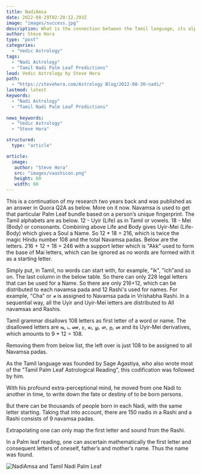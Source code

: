 ```yaml
---
title: NadiAmsa
date: 2022-08-29T02:20:12.293Z
image: "images/success.jpg"
description: What is the connection between the Tamil language, its alphabets, and Nadi astrology Palm Leaf Reading?
author: Steve Hora
type: "post"
categories: 
  - "Vedic Astrology"
tags:
  - "Nadi Astrology"
  - "Tamil Nadi Palm Leaf Predictions"
lead: Vedic Astrology by Steve Hora
path:
  - "https://stevehora.com/Astrology Blog/2022-08-30-nadi/"
lastmod: latest 
keywords:
  - "Nadi Astrology"
  - "Tamil Nadi Palm Leaf Predictions"
  
news_keywords:
  - "Vedic Astrology"
  - "Steve Hora"

structured:
  type: "article"

article:
  image:
   author: "Steve Hora"
   src: "images/vaashicon.png"
   height: 60
   width: 60
---
```

<!--StartFragment-->
This is a continuation of my research two years back and was published as an answer in Quora Q2A as below. More on it now.
Navamsa is used to get that particular Palm Leaf bundle based on a person’s unique fingerprint.
The Tamil alphabets are as below.
12 - Uyir (Life) as in Tamil or vowels.
18 - Mei (Body) or consonants.
Combining above Life and Body gives Uyir-Mei (Life-Body) which gives a Soul a Name.
So 12 * 18 = 216, which is twice the magic Hindu number 108 and the total Navamsa padas.
Below are the letters.
216 + 12 + 18 = 246 with a support letter which is "Akk" used to form the base of Mai letters, which can be ignored as no words are formed with it as a starting letter.

Simply put, in Tamil, no words can start with, for example, "ik", "ich"and so on. The last column in the below table.
So there can only 228 legal letters that can be used for a Name.
So there are only 216+12, which can be distributed to each navamsa pada and 12 Rashi's used for names.
For example, "Cha" or ச is assigned to Navamsa pada in Vrishabha Rashi.
In a sequential way, all the Uyir and Uyir-Mei letters are distributed to All navamsas and Rashis.

Tamil grammar disallows 108 letters as first letter of a word or name. The disallowed letters are ங, ட ண, ர, ல, ழ, ள, ற, ன and its Uyir-Mei derivatives, which amounts to 9 * 12 = 108.

Removing them from below list, the left over is just 108 to be assigned to all Navamsa padas.

As the Tamil language was founded by Sage Agastiya, who also wrote most of the "Tamil Palm Leaf Astrological Reading", this codification was followed by him.

With his profound extra-perceptional mind, he moved from one Nadi to another in time, to write down the fate or destiny of to be born persons.

But there can be thousands of people born in each Nadi, with the same letter starting. Taking that into account, there are 150 nadis in a Rashi and a Rashi consists of 9 navamsa padas.

Extrapolating one can only map the first letter and sound from the Rashi.

In a Palm leaf reading, one can ascertain mathematically the first letter and consequent letters of oneself, father’s and mother’s name. Thus the name was found.

![NadiAmsa and Tamil Nadi Palm Leaf](/images/nadi.jpg "Nadi and Tamil Horoscope Reading")

<!--EndFragment-->